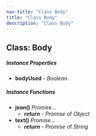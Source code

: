 ```yaml
---
nav-title: "Class Body"
title: "Class Body"
description: "Class Body"
---
```

## Class: Body

##### Instance Properties
 - **bodyUsed** - _Boolean_.

##### Instance Functions
 - **json()** _Promise_...
   - _**return**_ - _Promise_ of _Object_
 - **text()** _Promise_...
   - _**return**_ - _Promise_ of _String_